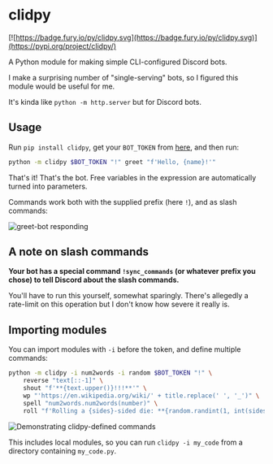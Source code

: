 # clidpy

[![https://badge.fury.io/py/clidpy.svg](https://badge.fury.io/py/clidpy.svg)](https://pypi.org/project/clidpy/)

A Python module for making simple CLI-configured Discord bots.

I make a surprising number of "single-serving" bots, so I figured this module would be useful for me.

It's kinda like `python -m http.server` but for Discord bots.

## Usage

Run `pip install clidpy`, get your `BOT_TOKEN` from [here](https://discord.com/developers/applications), and then run:

```sh
python -m clidpy $BOT_TOKEN "!" greet "f'Hello, {name}!'"
```

That's it! That's the bot. Free variables in the expression are automatically turned into parameters.

Commands work both with the supplied prefix (here `!`), and as slash commands:

![greet-bot responding](https://user-images.githubusercontent.com/16232127/187997763-68b84467-8ed1-4210-99c7-605edfa2aa9d.png)

## A note on slash commands

**Your bot has a special command `!sync_commands` (or whatever prefix you chose) to tell Discord about the slash commands.**

You'll have to run this yourself, somewhat sparingly. There's allegedly a rate-limit on this operation but I don't know how severe it really is.

## Importing modules

You can import modules with `-i` before the token, and define multiple commands:

```sh
python -m clidpy -i num2words -i random $BOT_TOKEN "!" \
    reverse "text[::-1]" \
    shout "f'**{text.upper()}!!!**'" \
    wp "'https://en.wikipedia.org/wiki/' + title.replace(' ', '_')" \
    spell "num2words.num2words(number)" \
    roll "f'Rolling a {sides}-sided die: **{random.randint(1, int(sides))}**'"
```

![Demonstrating clidpy-defined commands](https://user-images.githubusercontent.com/16232127/187996745-344d89f4-1664-4851-8f37-2fc73f5978e9.png)

This includes local modules, so you can run `clidpy -i my_code` from a directory containing `my_code.py`.


